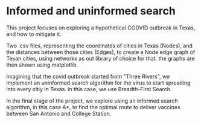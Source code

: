 # Informed and uninformed search
 
This project focuses on exploring a hypothetical CODVID outbreak in Texas, and how to mitigate it.

Two .csv files, representing the coordinates of cities in Texas (Nodes), and the distances between those cities (Edges), to create a Node edge graph of Texan cities, using networkx as out library of choice for that.
the graphs are then shown using matplotlib.

Imagining that the covid outbreak started from "Three Rivers", we implement an uninformed search algorithm for the virus to start spreading into every citiy in Texas. in this case, we use Breadth-First Search.

In the final stage of the project, we explore using an informed search algorithm, in this case A*, to find the optimal route to deliver vaccines between San Antonio and College Station.
